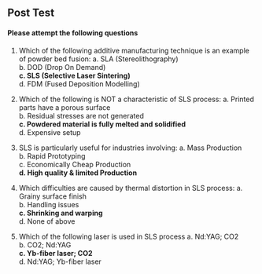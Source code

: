 ## Post Test

#### Please attempt the following questions

1.	Which of the following additive manufacturing technique is an example of powder bed fusion:
a.	SLA (Stereolithography)<br>
b.	DOD (Drop On Demand)<br>
<b>c.	SLS (Selective Laser Sintering)</b><br>
d.	FDM (Fused Deposition Modelling)<br>

2.	Which of the following is NOT a characteristic of SLS process:
a.	Printed parts have a porous surface<br>
b.	Residual stresses are not generated<br>
<b>c.	Powdered material is fully melted and solidified</b><br>
d.	Expensive setup<br>

3. SLS is particularly useful for industries involving:
a.	Mass Production<br>
b.	Rapid Prototyping<br>
c.	Economically Cheap Production<br>
<b>d.	High quality & limited Production</b><br>

4. Which difficulties are caused by thermal distortion in SLS process:
a.	Grainy surface finish<br>
b.	Handling issues<br>
<b>c.	Shrinking and warping</b><br>
d.	None of above<br>

5. Which of the following laser is used in SLS process 
a.	Nd:YAG; CO2<br>
b.	CO2; Nd:YAG<br>
<b>c.	Yb-fiber laser; CO2</b><br>
d.	Nd:YAG; Yb-fiber laser<br>